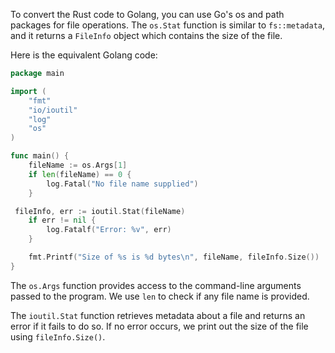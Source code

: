 To convert the Rust code to Golang, you can use Go's os and path packages for file operations. The `os.Stat` function is similar to `fs::metadata`, and it returns a `FileInfo` object which contains the size of the file.

Here is the equivalent Golang code:

```go
package main

import (
	"fmt"
	"io/ioutil"
	"log"
	"os"
)

func main() {
	fileName := os.Args[1]
	if len(fileName) == 0 {
		log.Fatal("No file name supplied")
	}

 fileInfo, err := ioutil.Stat(fileName)
	if err != nil {
		log.Fatalf("Error: %v", err)
	}

	fmt.Printf("Size of %s is %d bytes\n", fileName, fileInfo.Size())
}
```

The `os.Args` function provides access to the command-line arguments passed to the program. We use `len` to check if any file name is provided.

The `ioutil.Stat` function retrieves metadata about a file and returns an error if it fails to do so. If no error occurs, we print out the size of the file using `fileInfo.Size()`.
